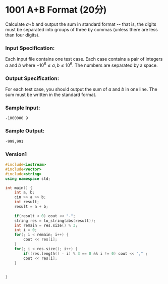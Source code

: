 # 1001 A+B Format (20分)

Calculate *a*+*b* and output the sum in standard format -- that is, the digits must be separated into groups of three by commas (unless there are less than four digits).

### Input Specification:

Each input file contains one test case. Each case contains a pair of integers *a* and *b* where $−10^6\leq a,b\leq 10^6$. The numbers are separated by a space.

### Output Specification:

For each test case, you should output the sum of *a* and *b* in one line. The sum must be written in the standard format.

### Sample Input:

```in
-1000000 9
```

### Sample Output:

```out
-999,991
```



### Version1

```cpp
#include<iostream>
#include<vector>
#include<string>
using namespace std;

int main() {
    int a, b;
    cin >> a >> b;
    int result;
    result = a + b;
    
    if(result < 0) cout << "-";
    string res = to_string(abs(result));
    int remain = res.size() % 3;
    int i = 0;
    for(; i < remain; i++) {
        cout << res[i];
    }
    for(; i < res.size(); i++) {
        if((res.length() - i) % 3 == 0 && i != 0) cout << "," ;
        cout << res[i];
    }
    
    
}
```

